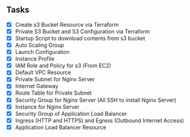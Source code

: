 ## Tasks

- [x] Create s3 Bucket Resource via Terraform 
- [x] Private S3 Bucket and S3 Configuration via Terraform 
- [x] Startup Script to download contents from s3 bucket
- [x] Auto Scaling Group 
- [x] Launch Configuration
- [x] Instance Profile
- [x] IAM Role and Policy for s3 (From EC2)
- [x] Default VPC Resource 
- [x] Private Subnet for Nginx Server 
- [x] Internet Gateway
- [x] Route Table for Private Subnet
- [x] Security Group for Nginx Server (All SSH to install Nginx Server)
- [x] Instance for Nginx Server
- [x] Security Group of Application Load Balancer
- [x] Ingress (HTTP and HTTPS) and Egress (Outbound Internet Access)
- [x] Application Load Balancer Resource
